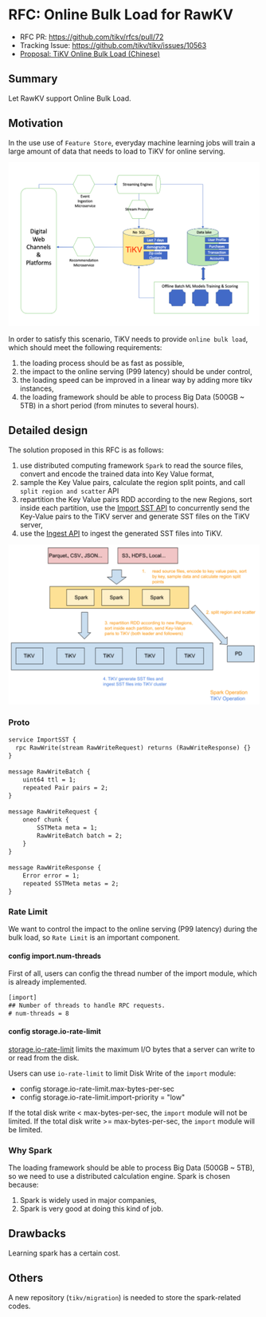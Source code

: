 # RFC: Online Bulk Load for RawKV

- RFC PR: https://github.com/tikv/rfcs/pull/72
- Tracking Issue: https://github.com/tikv/tikv/issues/10563
- [Proposal: TiKV Online Bulk Load (Chinese)](https://docs.google.com/document/d/1JggGwmOIMqinz_Q7QkIDHzwS--K_BgJopaxrB8Pzpaw/edit#)

## Summary

Let RawKV support Online Bulk Load.

## Motivation

In the use use of `Feature Store`, everyday machine learning jobs will train a
large amount of data that needs to load to TiKV for online serving.

![Feature Store](../media/feature-store-tikv.png)

In order to satisfy this scenario, TiKV needs to provide `online bulk load`,
which should meet the following requirements:

1. the loading process should be as fast as possible,
2. the impact to the online serving (P99 latency) should be under control,
3. the loading speed can be improved in a linear way by adding more tikv instances,
4. the loading framework should be able to process Big Data (500GB ~ 5TB) in a short period (from minutes to several hours).

## Detailed design

The solution proposed in this RFC is as follows:

1. use distributed computing framework `Spark` to read the source files, convert
and encode the trained data into Key Value format,
2. sample the Key Value pairs, calculate the region split points, and call
`split region and scatter` API
3. repartition the Key Value pairs RDD according to the new Regions, sort inside each partition,
use the [Import SST API](https://github.com/pingcap/kvproto/blob/release-5.0/proto/import_sstpb.proto#L34)
to concurrently send the Key-Value pairs to the TiKV server and generate SST
files on the TiKV server,
4. use the [Ingest API](https://github.com/pingcap/kvproto/blob/release-5.0/proto/import_sstpb.proto#L53)
to ingest the generated SST files into TiKV.

![Bulk Load](../media/bulk-load.png)

### Proto

```
service ImportSST {
  rpc RawWrite(stream RawWriteRequest) returns (RawWriteResponse) {}
}

message RawWriteBatch {
    uint64 ttl = 1;
    repeated Pair pairs = 2;
}

message RawWriteRequest {
    oneof chunk {
        SSTMeta meta = 1;
        RawWriteBatch batch = 2;
    }
}

message RawWriteResponse {
    Error error = 1;
    repeated SSTMeta metas = 2;
}
```

### Rate Limit

We want to control the impact to the online serving (P99 latency) during the bulk load, so `Rate Limit` is an important component.

#### config import.num-threads

First of all, users can config the thread number of the import module, which is already implemented.

```
[import]
## Number of threads to handle RPC requests.
# num-threads = 8
```

#### config storage.io-rate-limit

[storage.io-rate-limit](https://docs.pingcap.com/tidb/stable/tikv-configuration-file#storageio-rate-limit) limits the maximum I/O bytes that a server can write to or read from the disk.

Users can use `io-rate-limit` to limit Disk Write of the `import` module:

- config storage.io-rate-limit.max-bytes-per-sec
- config storage.io-rate-limit.import-priority = "low"


If the total disk write < max-bytes-per-sec, the `import` module will not be limited.
If the total disk write >= max-bytes-per-sec, the `import` module will be limited.

### Why Spark

The loading framework should be able to process Big Data (500GB ~ 5TB), so we need to use a distributed calculation engine. Spark is chosen because:

1. Spark is widely used in major companies,
2. Spark is very good at doing this kind of job.

## Drawbacks

Learning spark has a certain cost.

## Others

A new repository (`tikv/migration`) is needed to store the spark-related codes.
